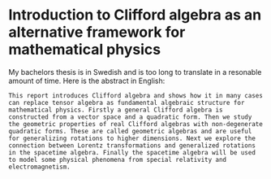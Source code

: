# Introduction to Clifford algebra as an alternative framework for mathematical physics

My bachelors thesis is in Swedish and is too long to translate in a resonable amount of time. Here is the abstract in English:

    This report introduces Clifford algebra and shows how it in many cases can replace tensor algebra as fundamental algebraic structure for mathematical physics. Firstly a general Clifford algebra is constructed from a vector space and a quadratic form. Then we study the geometric properties of real Clifford algebras with non-degenerate quadratic forms. These are called geometric algebras and are useful for generalizing rotations to higher dimensions. Next we explore the connection between Lorentz transformations and generalized rotations in the spacetime algebra. Finally the spacetime algebra will be used to model some physical phenomena from special relativity and electromagnetism.
